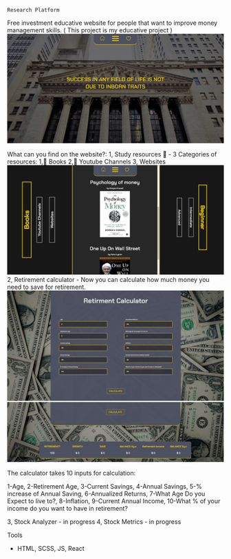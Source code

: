     Research Platform

Free investment educative website for people that want to improve money management skills.
( This project is my educative project )
![Alt text](/src/Home/images/wallstreetProject.jpg "Study resources")

What can you find on the website?:
1, Study resources 📖 - 3 Categories of resources: 1,📕 Books 2,🎦 Youtube Channels 3, Websites
![Alt text](/src/Home/images/StudyBooks.jpg "Study resources")
2, Retirement calculator - Now you can calculate how much money you need to save for retirement.
![Alt text](/src/Home/images/RetirementCalculator1.jpg "Retirement calculator")
![Alt text](/src/Home/images/RetirementCalculator2.jpg "Retirement calculator")

The calculator takes 10 inputs for calculation:

1-Age, 2-Retirement Age, 3-Current Savings, 4-Annual Savings,
5-% increase of Annual Saving, 6-Annualized Returns,
7-What Age Do you Expect to live to?, 8-Inflation, 9-Current Annual Income,
10-What % of your income do you want to have in retirement?

3, Stock Analyzer - in progress
4, Stock Metrics - in progress

Tools

- HTML, SCSS, JS, React
